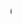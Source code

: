 ---
title: "<marquee> element"
description: "This is the description of the `<marquee>` element."
category: html
keywords: marquee
last_test_date: "2020-04-21"
test_url: "/tests/html-marquee.html"
test_url_result: "https://litmus.com/checklist/emails/public/a028d4c"
stats: {
    apple-mail: {
        macos: {
            "10.15":"y"
        },
        ios: {
            "11.3.1":"y",
            "12":"y",
            "13.1":"y",
            "13.4":"y"
        }
    },
    gmail: {
        desktop-webmail: {
            "2020-04":"n"
        },
        ios: {
            "2020-04":"n"
        },
        android: {
            "2020-04":"n"
        },
        mobile-webmail: {
            "2020-04":"n"
        }
    },
    orange: {
        desktop-webmail: {
            "2020-04":"y"
        },
        ios: {
            "2020-04":"y"
        },
        android: {
            "2020-04":"y"
        }
    },
    outlook: {
        windows: {
            "2007":"n",
            "2010":"n",
            "2013":"n",
            "2016":"n",
            "2019":"n"
        },
        windows-10-mail: {
            "2020-03":"n"
        },
        macos: {
            "2016":"y"
        },
        outlook-com: {
            "2020-04":"y"
        },
        ios: {
            "2020-04":"y"
        },
        android: {
            "2020-04":"y"
        }
    },
    samsung-email: {
        android: {
            "6.0":"y",
            "7.0":"y",
            "9.0":"y",
            "10.0":"y"
        }
    },
    sfr: {
        desktop-webmail: {
            "2020-04":"y"
        },
        ios: {
            "2020-04":"y"
        },
        android: {
            "2020-04":"y"
        }
    },
    thunderbird: {
        macos: {
            "68.7":"y"
        },
        windows: {
            "60":"y"
        }
    },
    aol: {
        desktop-webmail: {
            "2020-04":"a #1"
        },
        ios: {
            "2020-04":"y"
        },
        android: {
            "2020-04":"y"
        }
    },
    yahoo: {
        desktop-webmail: {
            "2020-04":"a #1"
        },
        ios: {
            "2020-04":"y"
        },
        android: {
            "2020-04":"y"
        }
    },
    protonmail: {
        desktop-webmail: {
            "2020-04":"a #2"
        },
        ios: {
            "2020-04":"y"
        },
        android: {
            "2020-04":"y"
        }
    },
    hey: {
        desktop-webmail: {
            "2020-06":"n"
        }
    },
    mail-ru: {
        desktop-webmail: {
            "2020-10":"n"
        }
    }
}
notes_by_num: {
    "1": "The `<marquee>` element is supported but the animation doesn't play in Internet Explorer or Firefox.",
    "2": "The `behavior` attribute is not supported."
}
---